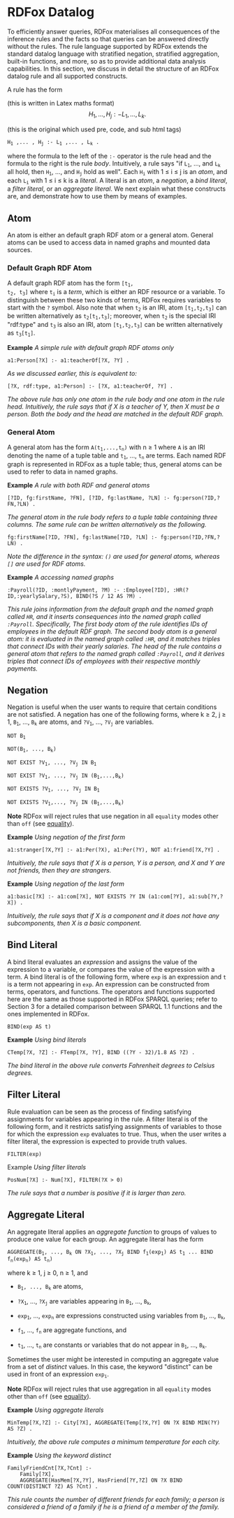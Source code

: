 
# RDFox Datalog

To efficiently answer queries, RDFox materialises all consequences of the inference rules and the facts so that queries can be answered directly without the rules. The rule language supported by RDFox extends the standard datalog language with stratified negation, stratified aggregation, built-in functions, and more, so as to provide additional data analysis capabilities. In this section, we discuss in detail the structure of an RDFox datalog rule and all supported constructs.

A rule has the form

(this is written in Latex maths format)
$$
H_{1} ,... , H_{j} :- L_{1} ,... , L_{k} .
$$

(this is the original which used pre, code, and sub html tags)
<pre><code>H<sub>1</sub> ,... , H<sub>j</sub> :- L<sub>1</sub> ,... , L<sub>k</sub> .</code></pre>

where the formula to the left of the `:-` operator is the rule head and the formula to the right is the rule *body*. Intuitively, a rule says "if <code>L<sub>1</sub></code>, ..., and <code>L<sub>k</sub></code> all hold, then <code>H<sub>1</sub></code>, ..., and <code>H<sub>j</sub></code> hold as well". Each <code>H<sub>i</sub></code> with 1 &le; i &le; j is an *atom*, and each <code>L<sub>i</sub></code> with 1 &le; i &le; k is a *literal*. A literal is an *atom*, a *negation*, a *bind literal*, a *filter literal*, or an *aggregate literal*. We next explain what these constructs are, and demonstrate how to use them by means of examples.

## Atom

An atom is either an default graph RDF atom or a general atom. General atoms can be used to access data in named graphs and mounted data sources.

### Default Graph RDF Atom

A default graph RDF atom has the form <code>[t<sub>1</sub>, t<sub>2</sub>, t<sub>3</sub>]</code> where <code>t<sub>i</sub></code> is a *term*, which is either an RDF resource or a variable. To distinguish between these two kinds of terms, RDFox requires variables to start with the <code>?</code> symbol. Also note that when <code>t<sub>2</sub></code> is an IRI, atom <code>[t<sub>1</sub>,t<sub>2</sub>,t<sub>3</sub>]</code> can be written alternatively as <code>t<sub>2</sub>[t<sub>1</sub>,t<sub>3</sub>]</code>; moreover, when <code>t<sub>2</sub></code> is the special IRI "rdf:type" and <code>t<sub>3</sub></code> is also an IRI, atom <code>[t<sub>1</sub>,t<sub>2</sub>,t<sub>3</sub>]</code> can be written alternatively as <code>t<sub>3</sub>[t<sub>1</sub>]</code>.

**Example** *A simple rule with default graph RDF atoms only*
```
a1:Person[?X] :- a1:teacherOf[?X, ?Y] .
```
*As we discussed earlier, this is equivalent to:*
```
[?X, rdf:type, a1:Person] :- [?X, a1:teacherOf, ?Y] .
```
*The above rule has only one atom in the rule body and one atom in the rule head. Intuitively, the rule says that if X is a teacher of Y, then X must be a person. Both the body and the head are matched in the default RDF graph.*

### General Atom

A general atom has the form <code>A(t<sub>1</sub>,...,t<sub>n</sub>)</code> with n &ge; 1 where <code>A</code> is an IRI denoting the name of a tuple table and <code>t<sub>1</sub></code>, ..., <code>t<sub>n</sub></code> are terms. Each named RDF graph is represented in RDFox as a tuple table; thus, general atoms can be used to refer to data in named graphs.

**Example** *A rule with both RDF and general atoms*
```
[?ID, fg:firstName, ?FN], [?ID, fg:lastName, ?LN] :- fg:person(?ID,?FN,?LN) .
```
*The general atom in the rule body refers to a tuple table containing three columns. The same rule can be written alternatively as the following.*
```
fg:firstName[?ID, ?FN], fg:lastName[?ID, ?LN] :- fg:person(?ID,?FN,?LN) .
```
*Note the difference in the syntax: `()` are used for general atoms, whereas `[]` are used for RDF atoms.*

**Example** *A accessing named graphs*
```
:Payroll(?ID, :montlyPayment, ?M) :- :Employee[?ID], :HR(?ID,:yearlySalary,?S), BIND(?S / 12 AS ?M) .
```
*This rule joins information from the default graph and the named graph called `HR`, and it inserts consequences into the named graph called `:Payroll`. Specifically, The first body atom of the rule identifies IDs of employees in the default RDF graph. The second body atom is a general atom: it is evaluated in the named graph called `:HR`, and it matches triples that connect IDs with their yearly salaries. The head of the rule contains a general atom that refers to the named graph called `:Payroll`, and it derives triples that connect IDs of employees with their respective monthly payments.*

## Negation

Negation is useful when the user wants to require that certain conditions are not satisfied. A negation has one of the following forms, where k &ge; 2, j &ge; 1, <code>B<sub>1</sub></code>, ..., <code>B<sub>k</sub></code> are atoms, and <code>?V<sub>1</sub></code>, ..., <code>?V<sub>j</sub></code> are variables.

<pre><code>NOT B<sub>1</sub><br>
NOT(B<sub>1</sub>, ..., B<sub>k</sub>)<br>
NOT EXIST ?V<sub>1</sub>, ..., ?V<sub>j</sub> IN B<sub>1</sub><br>
NOT EXIST ?V<sub>1</sub>, ..., ?V<sub>j</sub> IN (B<sub>1</sub>,...,B<sub>k</sub>)<br>
NOT EXISTS ?V<sub>1</sub>, ..., ?V<sub>j</sub> IN B<sub>1</sub><br>
NOT EXISTS ?V<sub>1</sub>,..., ?V<sub>j</sub> IN (B<sub>1</sub>,...,B<sub>k</sub>)
</code></pre>

**Note** RDFox will reject rules that use negation in all `equality` modes other than `off` (see [equality](05-using?id=equality)).

**Example** *Using negation of the first form*

```
a1:stranger[?X,?Y] :- a1:Per(?X), a1:Per(?Y), NOT a1:friend[?X,?Y] .
```
*Intuitively, the rule says that if X is a person, Y is a person, and X and Y are not friends, then they are strangers.*

**Example** *Using negation of the last form*
```
a1:basic[?X] :- a1:com[?X], NOT EXISTS ?Y IN (a1:com[?Y], a1:sub[?Y,?X]) .
```
*Intuitively, the rule says that if X is a component and it does not have any subcomponents, then X is a basic component.*

## Bind Literal

A bind literal evaluates an *expression* and assigns the value of the expression to a variable, or compares the value of the expression with a term. A bind literal is of the following form, where `exp` is an expression and `t` is a term not appearing in `exp`. An expression can be constructed from terms, operators, and functions. The operators and functions supported here are the same as those supported in RDFox SPARQL queries; refer to Section 3 for a detailed comparison between SPARQL 1.1 functions and the ones implemented in RDFox.

<pre><code>BIND(exp AS t)</code></pre>

**Example** *Using bind literals*
```
CTemp[?X, ?Z] :- FTemp[?X, ?Y], BIND ((?Y - 32)/1.8 AS ?Z) .
```
*The bind literal in the above rule converts Fahrenheit degrees to Celsius degrees.*

## Filter Literal

Rule evaluation can be seen as the process of finding satisfying assignments for variables appearing in the rule. A filter literal is of the following form, and it restricts satisfying assignments of variables to those for which the expression `exp` evaluates to true. Thus, when the user writes a filter literal, the expression is expected to provide truth values.

<pre><code>FILTER(exp)</code></pre>

Example *Using filter literals*
```
PosNum[?X] :- Num[?X], FILTER(?X > 0)
```
*The rule says that a number is positive if it is larger than zero.*

## Aggregate Literal

An aggregate literal applies an *aggregate function* to groups of values to produce one value for each group. An aggregate literal has the form

<pre><code>AGGREGATE(B<sub>1</sub>, ..., B<sub>k</sub> ON ?X<sub>1</sub>, ..., ?X<sub>j</sub> BIND f<sub>1</sub>(exp<sub>1</sub>) AS t<sub>1</sub> ... BIND f<sub>n</sub>(exp<sub>n</sub>) AS t<sub>n</sub>)</code></pre>

where k &ge; 1, j &ge; 0, n &ge; 1, and

- <code>B<sub>1</sub>, ..., B<sub>k</sub></code> are atoms,

- <code>?X<sub>1</sub></code>, ..., <code>?X<sub>j</sub></code> are variables appearing in <code>B<sub>1</sub></code>, ..., <code>B<sub>k</sub></code>,

- <code>exp<sub>1</sub></code>, ..., <code>exp<sub>n</sub></code> are expressions constructed using variables from <code>B<sub>1</sub></code>, ..., <code>B<sub>k</sub></code>,

- <code>f<sub>1</sub></code>, ..., <code>f<sub>n</sub></code> are aggregate functions, and

- <code>t<sub>1</sub></code>, ..., <code>t<sub>n</sub></code> are constants or variables that do not appear in <code>B<sub>1</sub></code>, ..., <code>B<sub>k</sub></code>.

Sometimes the user might be interested in computing an aggregate value from a set of *distinct* values. In this case, the keyword "distinct" can be used in front of an expression <code>exp<sub>i</sub></code>.

**Note** RDFox will reject rules that use aggregation in all `equality` modes other than `off` (see [equality](05-using?id=equality)).

**Example** *Using aggregate literals*
```
MinTemp[?X,?Z] :- City[?X], AGGREGATE(Temp[?X,?Y] ON ?X BIND MIN(?Y) AS ?Z) .
```
*Intuitively, the above rule computes a minimum temperature for each city.*

**Example** *Using the keyword distinct*
```
FamilyFriendCnt[?X,?Cnt] :-
    Family[?X],
	AGGREGATE(HasMem[?X,?Y], HasFriend[?Y,?Z] ON ?X BIND COUNT(DISTINCT ?Z) AS ?Cnt) .
```
*This rule counts the number of different friends for each family; a person is considered a friend of a family if he is a friend of a member of the family.*
